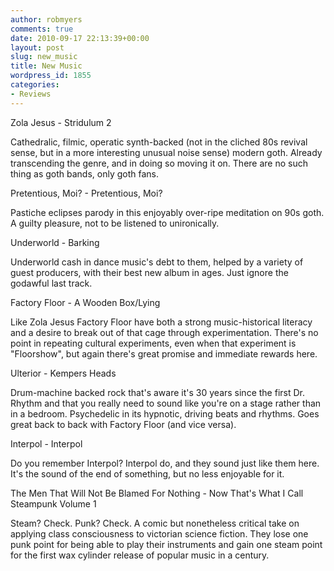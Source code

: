 ```yaml
---
author: robmyers
comments: true
date: 2010-09-17 22:13:39+00:00
layout: post
slug: new_music
title: New Music
wordpress_id: 1855
categories:
- Reviews
---
```


Zola Jesus - Stridulum 2  
  
Cathedralic, filmic, operatic synth-backed (not in the cliched 80s revival sense, but in a more interesting unusual noise sense) modern goth. Already transcending the genre, and in doing so moving it on. There are no such thing as goth bands, only goth fans.  
  
Pretentious, Moi? - Pretentious, Moi?  
  
Pastiche eclipses parody in this enjoyably over-ripe meditation on 90s goth. A guilty pleasure, not to be listened to unironically.  
  
Underworld - Barking  
  
Underworld cash in dance music's debt to them, helped by a variety of guest producers, with their best new album in ages. Just ignore the godawful last track.  
  
Factory Floor - A Wooden Box/Lying  
  
Like Zola Jesus Factory Floor have both a strong music-historical literacy and a desire to break out of that cage through experimentation. There's no point in repeating cultural experiments, even when that experiment is "Floorshow", but again there's great promise and immediate rewards here.  
  
Ulterior - Kempers Heads  
  
Drum-machine backed rock that's aware it's 30 years since the first Dr. Rhythm and that you really need to sound like you're on a stage rather than in a bedroom. Psychedelic in its hypnotic, driving beats and rhythms. Goes great back to back with Factory Floor (and vice versa).  
  
Interpol - Interpol  
  
Do you remember Interpol? Interpol do, and they sound just like them here. It's the sound of the end of something, but no less enjoyable for it.  
  
The Men That Will Not Be Blamed For Nothing - Now That's What I Call Steampunk Volume 1  
  
Steam? Check. Punk? Check. A comic but nonetheless critical take on applying class consciousness to victorian science fiction. They lose one punk point for being able to play their instruments and gain one steam point for the first wax cylinder release of popular music in a century.  


